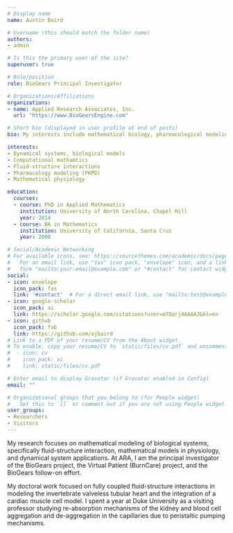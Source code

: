 ```yaml
---
# Display name
name: Austin Baird

# Username (this should match the folder name)
authors:
- admin

# Is this the primary user of the site?
superuser: true

# Role/position
role: BioGears Principal Investigator

# Organizations/Affiliations
organizations:
- name: Applied Research Associates, Inc.
  url: "https://www.BioGearsEngine.com"

# Short bio (displayed in user profile at end of posts)
bio: My interests include mathematical biology, pharmacological modeling, fluid-structure interactions, and physiology models.

interests:
- Dynamical systems, biological models
- Computational mathamtics
- Fluid-structure interactions
- Pharmacology modeling (PKPD)
- Mathematical physiology

education:
  courses:
  - course: PhD in Applied Mathematics
    institution: University of North Carolina, Chapel Hill
    year: 2014
  - course: BA in Mathematics
    institution: University of California, Santa Cruz
    year: 2008

# Social/Academic Networking
# For available icons, see: https://sourcethemes.com/academic/docs/page-builder/#icons
#   For an email link, use "fas" icon pack, "envelope" icon, and a link in the
#   form "mailto:your-email@example.com" or "#contact" for contact widget.
social:
- icon: envelope
  icon_pack: fas
  link: '#contact'  # For a direct email link, use "mailto:test@example.org".
- icon: google-scholar
  icon_pack: ai
  link: https://scholar.google.com/citations?user=mTOarj4AAAAJ&hl=en
- icon: github
  icon_pack: fab
  link: https://github.com/ajbaird
# Link to a PDF of your resume/CV from the About widget.
# To enable, copy your resume/CV to `static/files/cv.pdf` and uncomment the lines below.
#  - icon: cv
#    icon_pack: ai
#    link: static/files/cv.pdf

# Enter email to display Gravatar (if Gravatar enabled in Config)
email: ""

# Organizational groups that you belong to (for People widget)
#   Set this to `[]` or comment out if you are not using People widget.
user_groups:
- Researchers
- Visitors
---
```


My research focuses on mathematical modeling of biological systems, specifically fluid-structure interaction, mathematical models in physiology, and dynamical system applications. At ARA, I am the principal investigator of the BioGears project, the Virtual Patient (BurnCare) project, and the BioGears follow-on effort. 

My doctoral work focused on fully coupled fluid-structure interactions in modeling the invertebrate valveless tubular heart and the integration of a cardiac muscle cell model. I spent a year at Duke University as a visiting professor studying re-absorption mechanisms of the kidney and blood cell  aggregation and  de-aggregation in  the  capillaries due to peristaltic  pumping  mechanisms.  

